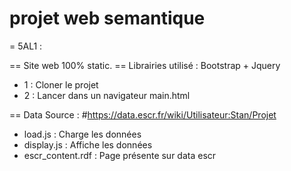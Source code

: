 # projet web semantique 

= 5AL1 :

== Site web 100% static. 
== Librairies utilisé : Bootstrap + Jquery

* 1 : Cloner le projet
* 2 : Lancer dans un navigateur main.html

== Data Source : #https://data.escr.fr/wiki/Utilisateur:Stan/Projet

* load.js : Charge les données
* display.js : Affiche les données
* escr_content.rdf : Page présente sur data escr

